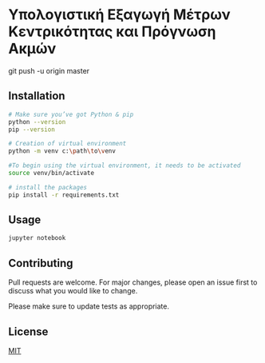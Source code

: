 # Υπολογιστική Εξαγωγή Μέτρων Κεντρικότητας και Πρόγνωση Ακμών
git push -u origin master
## Installation

```bash
# Make sure you’ve got Python & pip
python --version
pip --version

# Creation of virtual environment
python -m venv c:\path\to\venv

#To begin using the virtual environment, it needs to be activated
source venv/bin/activate

# install the packages
pip install -r requirements.txt

```

## Usage

```python
jupyter notebook
```

## Contributing
Pull requests are welcome. For major changes, please open an issue first to discuss what you would like to change.

Please make sure to update tests as appropriate.

## License
[MIT](https://choosealicense.com/licenses/mit/)
